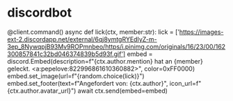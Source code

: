 # discordbot

@client.command()
async def lick(ctx, member:str):
    lick = ['https://images-ext-2.discordapp.net/external/6qj8ymtgRYEdIyZ-m-3ep_8NywqpjB93Mv9ROPmnbeo/https/i.pinimg.com/originals/16/23/00/162300857841c32bd046374839b5d93f.gif']
    embed = discord.Embed(description=f"{ctx.author.mention} hat an {member} geleckt. <a:pepelove:822996861610360882>", color=0xFF0000)
    embed.set_image(url=f"{random.choice(lick)}")
    embed.set_footer(text=f"Angefordert von: {ctx.author}", icon_url=f"{ctx.author.avatar_url}")
    await ctx.send(embed=embed)
